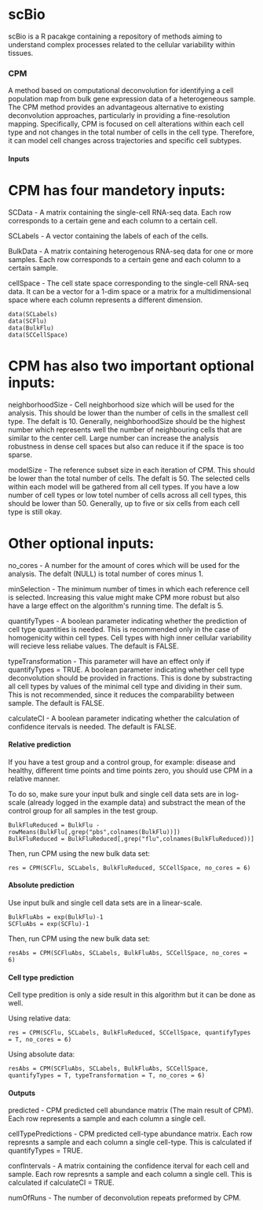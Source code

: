 # scBio
scBio is a R pacakge containing a repository of methods aiming to understand complex processes related to the cellular variability within tissues.

### CPM
A method based on computational deconvolution for identifying a cell population map from bulk gene expression data of a heterogeneous sample. The CPM method provides an advantageous alternative to existing deconvolution approaches, particularly in providing a fine-resolution mapping. Specifically, CPM is focused on cell alterations within each cell type and not changes in the total number of cells in the cell type. Therefore, it can model cell changes across trajectories and specific cell subtypes.

#### Inputs
# CPM has four mandetory inputs:

SCData - A matrix containing the single-cell RNA-seq data. Each row corresponds to a certain gene and each column to a certain cell.

SCLabels - A vector containing the labels of each of the cells.

BulkData - A matrix containing heterogenous RNA-seq data for one or more samples. Each row corresponds to a certain gene and each column to a certain sample.

cellSpace - The cell state space corresponding to the single-cell RNA-seq data. It can be a vector for a 1-dim space or a matrix for a multidimensional space where each column represents a different dimension.

```
data(SCLabels)
data(SCFlu)
data(BulkFlu)
data(SCCellSpace)
```

# CPM has also two important optional inputs:

neighborhoodSize - Cell neighborhood size which will be used for the analysis. This should be lower than the number of cells in the smallest cell type. The defalt is 10. Generally, neighborhoodSize should be the highest number which represents well the number of neighbouring cells that are similar to the center cell. Large number can increase the analysis robustness in dense cell spaces but also can reduce it if the space is too sparse. 

modelSize - The reference subset size in each iteration of CPM. This should be lower than the total number of cells. The defalt is 50. The selected cells within each model will be gathered from all cell types. If you have a low number of cell types or low totel number of cells across all cell types, this should be lower than 50. Generally, up to five or six cells from each cell type is still okay.

# Other optional inputs:

no_cores - A number for the amount of cores which will be used for the analysis. The defalt (NULL) is total number of cores minus 1.

minSelection - The minimum number of times in which each reference cell is selected. Increasing this value might make CPM more robust but also have a large effect on the algorithm's running time. The defalt is 5.

quantifyTypes - A boolean parameter indicating whether the prediction of cell type quantities is needed. This is recommended only in the case of homogenicity within cell types. Cell types with high inner cellular variability will recieve less reliabe values. The default is FALSE.

typeTransformation - This parameter will have an effect only if quantifyTypes = TRUE. A boolean parameter indicating whether cell type deconvolution should be provided in fractions. This is done by substracting all cell types by values of the minimal cell type and dividing in their sum. This is not recommended, since it reduces the comparability between sample. The default is FALSE.

calculateCI - A boolean parameter indicating whether the calculation of confidence itervals is needed. The default is FALSE.

#### Relative prediction
If you have a test group and a control group, for example: disease and healthy, different time points and time points zero, you should use CPM in a relative manner.

To do so, make sure your input bulk and single cell data sets are in log-scale (already logged in the example data) and substract the mean of the control group for all samples in the test group.

```
BulkFluReduced = BulkFlu - rowMeans(BulkFlu[,grep("pbs",colnames(BulkFlu))])
BulkFluReduced = BulkFluReduced[,grep("flu",colnames(BulkFluReduced))]
```

Then, run CPM using the new bulk data set:

```
res = CPM(SCFlu, SCLabels, BulkFluReduced, SCCellSpace, no_cores = 6)
```

#### Absolute prediction
Use input bulk and single cell data sets are in a linear-scale.

```
BulkFluAbs = exp(BulkFlu)-1
SCFluAbs = exp(SCFlu)-1
```

Then, run CPM using the new bulk data set:

```
resAbs = CPM(SCFluAbs, SCLabels, BulkFluAbs, SCCellSpace, no_cores = 6)
```

#### Cell type prediction
Cell type predition is only a side result in this algorithm but it can be done as well.

Using relative data:
```
res = CPM(SCFlu, SCLabels, BulkFluReduced, SCCellSpace, quantifyTypes = T, no_cores = 6)
```

Using absolute data:
```
resAbs = CPM(SCFluAbs, SCLabels, BulkFluAbs, SCCellSpace, quantifyTypes = T, typeTransformation = T, no_cores = 6)
```

#### Outputs
predicted	- CPM predicted cell abundance matrix (The main result of CPM). Each row represents a sample and each column a single cell.

cellTypePredictions	 - CPM predicted cell-type abundance matrix. Each row represnts a sample and each column a single cell-type. This is calculated if quantifyTypes = TRUE.

confIntervals	- A matrix containing the confidence iterval for each cell and sample. Each row represnts a sample and each column a single cell. This is calculated if calculateCI = TRUE.

numOfRuns	- The number of deconvolution repeats preformed by CPM.
